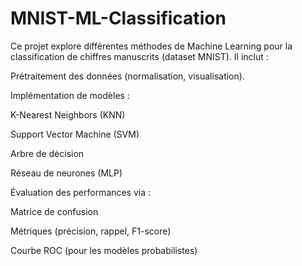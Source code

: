 # MNIST-ML-Classification
Ce projet explore différentes méthodes de Machine Learning pour la classification de chiffres manuscrits (dataset MNIST). Il inclut :

Prétraitement des données (normalisation, visualisation).

Implémentation de modèles :

K-Nearest Neighbors (KNN)

Support Vector Machine (SVM)

Arbre de décision

Réseau de neurones (MLP)

Évaluation des performances via :

Matrice de confusion

Métriques (précision, rappel, F1-score)

Courbe ROC (pour les modèles probabilistes)
